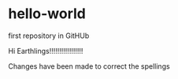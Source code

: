 # hello-world
first repository in GitHUb


Hi Earthlings!!!!!!!!!!!!!!!!!


Changes have been made to correct the spellings

